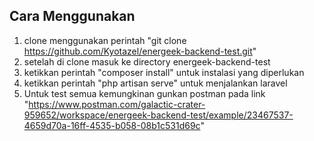 ## Cara Menggunakan 
1. clone menggunakan perintah "git clone https://github.com/Kyotazel/energeek-backend-test.git"
2. setelah di clone masuk ke directory energeek-backend-test
3. ketikkan perintah "composer install" untuk instalasi yang diperlukan
4. ketikkan perintah "php artisan serve" untuk menjalankan laravel
5. Untuk test semua kemungkinan gunkan postman pada link "https://www.postman.com/galactic-crater-959652/workspace/energeek-backend-test/example/23467537-4659d70a-16ff-4535-b058-08b1c531d69c"